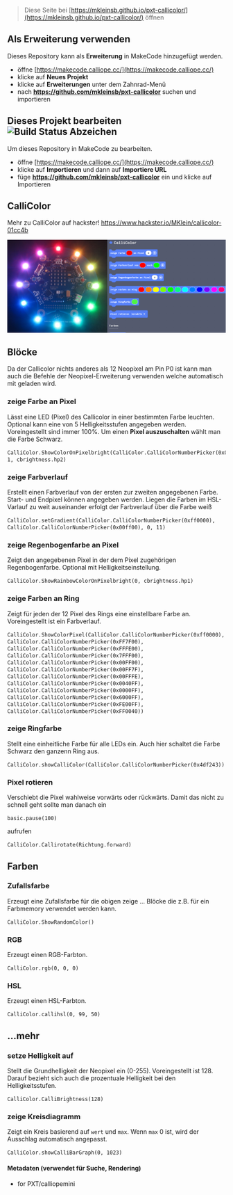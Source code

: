 
> Diese Seite bei [https://mkleinsb.github.io/pxt-callicolor/](https://mkleinsb.github.io/pxt-callicolor/) öffnen

## Als Erweiterung verwenden

Dieses Repository kann als **Erweiterung** in MakeCode hinzugefügt werden.

* öffne [https://makecode.calliope.cc/](https://makecode.calliope.cc/)
* klicke auf **Neues Projekt**
* klicke auf **Erweiterungen** unter dem Zahnrad-Menü
* nach **https://github.com/mkleinsb/pxt-callicolor** suchen und importieren

## Dieses Projekt bearbeiten ![Build Status Abzeichen](https://github.com/mkleinsb/pxt-callicolor/workflows/MakeCode/badge.svg)

Um dieses Repository in MakeCode zu bearbeiten.

* öffne [https://makecode.calliope.cc/](https://makecode.calliope.cc/)
* klicke auf **Importieren** und dann auf **Importiere URL**
* füge **https://github.com/mkleinsb/pxt-callicolor** ein und klicke auf Importieren

## CalliColor
Mehr zu CalliColor auf hackster! https://www.hackster.io/MKlein/callicolor-01cc4b

![](https://github.com/mkleinsb/pxt-callicolor/raw/master/Unbenannt.png)

## Blöcke 
Da der Callicolor nichts anderes als 12 Neopixel am Pin P0 ist kann man auch die Befehle der Neopixel-Erweiterung verwenden welche automatisch mit geladen wird.

### zeige Farbe an Pixel

Lässt eine LED (Pixel) des Callicolor in einer bestimmten Farbe leuchten. Optional kann eine von 5 Helligkeitsstufen angegeben werden.
Voreingestellt sind immer 100%. Um einen **Pixel auszuschalten** wählt man die Farbe Schwarz.

```sig
CalliColor.ShowColorOnPixelbright(CalliColor.CalliColorNumberPicker(0x0087ff), 1, cbrightness.hp2)
```

### zeige Farbverlauf

Erstellt einen Farbverlauf von der ersten zur zweiten angegebenen Farbe. Start- und Endpixel können angegeben werden. Liegen die Farben im HSL-Varlauf zu 
weit auseinander erfolgt der Farbverlauf über die Farbe weiß

```sig
CalliColor.setGradient(CalliColor.CalliColorNumberPicker(0xff0000), CalliColor.CalliColorNumberPicker(0x00ff00), 0, 11)
```

### zeige Regenbogenfarbe an Pixel
Zeigt den angegebenen Pixel in der dem Pixel zugehörigen Regenbogenfarbe. Optional mit Helligkeitseinstellung.

```sig
CalliColor.ShowRainbowColorOnPixelbright(0, cbrightness.hp1)
```

### zeige Farben an Ring

Zeigt für jeden der 12 Pixel des Rings eine einstellbare Farbe an. Voreingestellt ist ein Farbverlauf.

```sig
CalliColor.ShowColorPixel(CalliColor.CalliColorNumberPicker(0xff0000), CalliColor.CalliColorNumberPicker(0xFF7F00), CalliColor.CalliColorNumberPicker(0xFFFE00), CalliColor.CalliColorNumberPicker(0x7FFF00), CalliColor.CalliColorNumberPicker(0x00FF00), CalliColor.CalliColorNumberPicker(0x00FF7F), CalliColor.CalliColorNumberPicker(0x00FFFE), CalliColor.CalliColorNumberPicker(0x0040FF), CalliColor.CalliColorNumberPicker(0x0000FF), CalliColor.CalliColorNumberPicker(0x6000FF), CalliColor.CalliColorNumberPicker(0xFE00FF), CalliColor.CalliColorNumberPicker(0xFF0040))
```

### zeige Ringfarbe

Stellt eine einheitliche Farbe für alle LEDs ein. Auch hier schaltet die Farbe Schwarz den ganzenn Ring aus.

```sig
CalliColor.showCalliColor(CalliColor.CalliColorNumberPicker(0x4df243))
```

### Pixel rotieren

Verschiebt die Pixel wahlweise vorwärts oder rückwärts. Damit das nicht zu schnell geht sollte man danach ein 
```sig
basic.pause(100) 
```
aufrufen

```sig
CalliColor.Callirotate(Richtung.forward)
```

## Farben
### Zufallsfarbe
Erzeugt eine Zufallsfarbe für die obigen zeige ... Blöcke die z.B. für ein Farbmemory verwendet werden kann. 

```sig
CalliColor.ShowRandomColor()
```


### RGB

Erzeugt einen RGB-Farbton.

```sig
CalliColor.rgb(0, 0, 0)
```


### HSL

Erzeugt einen HSL-Farbton.

```sig
CalliColor.callihsl(0, 99, 50)
```

## ...mehr
### setze Helligkeit auf
Stellt die Grundhelligkeit der Neopixel ein (0-255). Voreingestellt ist 128. Darauf bezieht sich auch die prozentuale Helligkeit bei den Helligkeitsstufen.

```sig
CalliColor.CalliBrightness(128)
```


### zeige Kreisdiagramm
Zeigt ein Kreis basierend auf `wert` und `max`.
Wenn `max` 0 ist, wird der Ausschlag automatisch angepasst.

```sig
CalliColor.showCalliBarGraph(0, 1023)
```


#### Metadaten (verwendet für Suche, Rendering)

* for PXT/calliopemini
<script src="https://makecode.com/gh-pages-embed.js"></script><script>makeCodeRender("{{ site.makecode.home_url }}", "{{ site.github.owner_name }}/{{ site.github.repository_name }}");</script>
